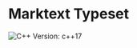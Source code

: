 # Marktext Typeset
![C++ Version: c++17](https://img.shields.io/static/v1?label=c%2B%2B&message=c%2B%2B17&color=%23044F88)